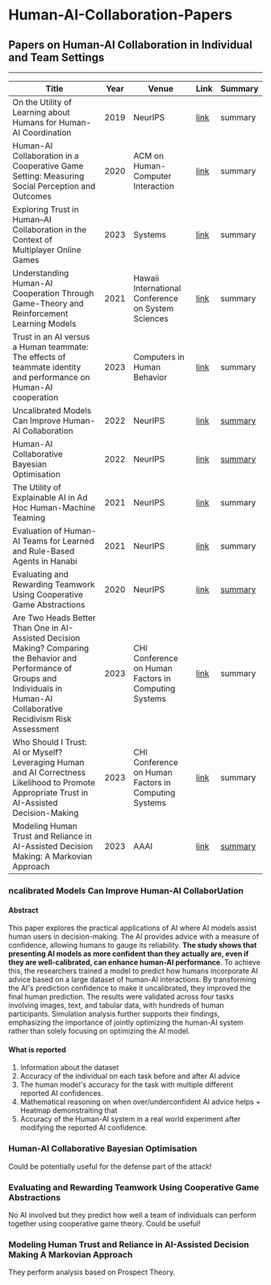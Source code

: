# Human-AI-Collaboration-Papers
## Papers on Human-AI Collaboration in Individual and Team Settings
---
| Title  | Year | Venue | Link | Summary |
| --- | --- | --- | --- | --- |
| On the Utility of Learning about Humans for Human-AI Coordination  | 2019  | NeurIPS | [link](https://arxiv.org/abs/1910.05789) | summary |
| Human-AI Collaboration in a Cooperative Game Setting: Measuring Social Perception and Outcomes  | 2020  | ACM on Human-Computer Interaction | [link](https://dl.acm.org/doi/abs/10.1145/3415167) | summary |
| Exploring Trust in Human–AI Collaboration in the Context of Multiplayer Online Games  | 2023  | Systems | [link](https://www.mdpi.com/2079-8954/11/5/217) | summary |
| Understanding Human-AI Cooperation Through Game-Theory and Reinforcement Learning Models  | 2021  | Hawaii International Conference on System Sciences | [link](https://par.nsf.gov/servlets/purl/10284453) | summary |
| Trust in an AI versus a Human teammate: The effects of teammate identity and performance on Human-AI cooperation  | 2023  | Computers in Human Behavior | [link](https://www.sciencedirect.com/science/article/pii/S0747563222003569) | summary |
| Uncalibrated Models Can Improve Human-AI Collaboration  | 2022  | NeurIPS | [link](https://papers.nips.cc/paper_files/paper/2022/hash/1968ea7d985aa377e3a610b05fc79be0-Abstract-Conference.html) | [summary](#uncalibrated-models-can-improve-human-ai-collaboration) |
| Human-AI Collaborative Bayesian Optimisation  | 2022  | NeurIPS | [link](https://papers.nips.cc/paper_files/paper/2022/file/6751611b394a3464cea53eed91cf163c-Paper-Conference.pdf) | [summary](#human-ai-collaborative-bayesian-optimisation) |
| The Utility of Explainable AI in Ad Hoc Human-Machine Teaming  | 2021  | NeurIPS | [link](https://papers.nips.cc/paper_files/paper/2021/hash/05d74c48b5b30514d8e9bd60320fc8f6-Abstract.html) | summary |
| Evaluation of Human-AI Teams for Learned and Rule-Based Agents in Hanabi | 2021  | NeurIPS | [link](https://papers.nips.cc/paper_files/paper/2021/hash/86e8f7ab32cfd12577bc2619bc635690-Abstract.html) | summary |
| Evaluating and Rewarding Teamwork Using Cooperative Game Abstractions  | 2020  | NeurIPS | [link](https://papers.nips.cc/paper_files/paper/2020/hash/4d95d05a4fc4eadbc3b9dde67afdca39-Abstract.html) | [summary](#evaluating-and-rewarding-teamwork-using-cooperative-game-abstractions) |
| Are Two Heads Better Than One in AI-Assisted Decision Making? Comparing the Behavior and Performance of Groups and Individuals in Human-AI Collaborative Recidivism Risk Assessment  | 2023  | CHI Conference on Human Factors in Computing Systems | [link](https://dl.acm.org/doi/abs/10.1145/3544548.3581015) | summary |
| Who Should I Trust: AI or Myself? Leveraging Human and AI Correctness Likelihood to Promote Appropriate Trust in AI-Assisted Decision-Making  | 2023  | CHI Conference on Human Factors in Computing Systems | [link](https://dl.acm.org/doi/abs/10.1145/3544548.3581058) | summary |
| Modeling Human Trust and Reliance in AI-Assisted Decision Making: A Markovian Approach  | 2023  | AAAI | [link](https://ojs.aaai.org/index.php/AAAI/article/view/25748) | [summary](#modeling-human-trust-and-reliance-in-ai-assisted-decision-making:-a-markovian-approach) |



<!-- | Title  | Year  | venue | [link]() | summary | -->

### ncalibrated Models Can Improve Human-AI CollaborUation
#### Abstract
This paper explores the practical applications of AI where AI models assist human users in decision-making. The AI provides advice with a measure of confidence, allowing humans to gauge its reliability. **The study shows that presenting AI models as more confident than they actually are, even if they are well-calibrated, can enhance human-AI performance**. To achieve this, the researchers trained a model to predict how humans incorporate AI advice based on a large dataset of human-AI interactions. By transforming the AI's prediction confidence to make it uncalibrated, they improved the final human prediction. The results were validated across four tasks involving images, text, and tabular data, with hundreds of human participants. Simulation analysis further supports their findings, emphasizing the importance of jointly optimizing the human-AI system rather than solely focusing on optimizing the AI model.

#### What is reported
1. Information about the dataset
2. Accuracy of the individual on each task before and after AI advice
3. The human model's accuracy for the task with multiple different reported AI confidences.
4. Mathematical reasoning on when over/underconfident AI advice helps + Heatmap demonstraiting that
5. Accuracy of the Human-AI system in a real world experiment after modifying the reported AI confidence.


### Human-AI Collaborative Bayesian Optimisation
Could be potentially useful for the defense part of the attack!

### Evaluating and Rewarding Teamwork Using Cooperative Game Abstractions
No AI involved but they predict how well a team of individuals can perform together using cooperative game theory. Could be useful! 

### Modeling Human Trust and Reliance in AI-Assisted Decision Making A Markovian Approach
They perform analysis based on Prospect Theory. 
